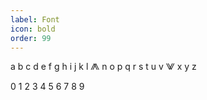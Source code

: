 ```yaml
---
label: Font
icon: bold
order: 99
---
```


a b c d e f g h i j k l ⨇ n o p q r s t u v ⨈ x y z

0 1 2 3 4 5 6 7 8 9 

